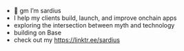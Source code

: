 - 🌅 gm I’m sardius
- I help my clients build, launch, and improve onchain apps
- exploring the intersection between myth and technology
- building on Base
- check out my https://linktr.ee/sardius

<!---
0xSardius/0xSardius is a ✨ special ✨ repository because its `README.md` (this file) appears on your GitHub profile.
You can click the Preview link to take a look at your changes.
--->
